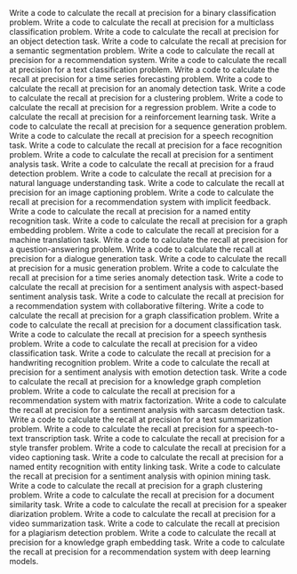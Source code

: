 Write a code to calculate the recall at precision for a binary classification problem.
Write a code to calculate the recall at precision for a multiclass classification problem.
Write a code to calculate the recall at precision for an object detection task.
Write a code to calculate the recall at precision for a semantic segmentation problem.
Write a code to calculate the recall at precision for a recommendation system.
Write a code to calculate the recall at precision for a text classification problem.
Write a code to calculate the recall at precision for a time series forecasting problem.
Write a code to calculate the recall at precision for an anomaly detection task.
Write a code to calculate the recall at precision for a clustering problem.
Write a code to calculate the recall at precision for a regression problem.
Write a code to calculate the recall at precision for a reinforcement learning task.
Write a code to calculate the recall at precision for a sequence generation problem.
Write a code to calculate the recall at precision for a speech recognition task.
Write a code to calculate the recall at precision for a face recognition problem.
Write a code to calculate the recall at precision for a sentiment analysis task.
Write a code to calculate the recall at precision for a fraud detection problem.
Write a code to calculate the recall at precision for a natural language understanding task.
Write a code to calculate the recall at precision for an image captioning problem.
Write a code to calculate the recall at precision for a recommendation system with implicit feedback.
Write a code to calculate the recall at precision for a named entity recognition task.
Write a code to calculate the recall at precision for a graph embedding problem.
Write a code to calculate the recall at precision for a machine translation task.
Write a code to calculate the recall at precision for a question-answering problem.
Write a code to calculate the recall at precision for a dialogue generation task.
Write a code to calculate the recall at precision for a music generation problem.
Write a code to calculate the recall at precision for a time series anomaly detection task.
Write a code to calculate the recall at precision for a sentiment analysis with aspect-based sentiment analysis task.
Write a code to calculate the recall at precision for a recommendation system with collaborative filtering.
Write a code to calculate the recall at precision for a graph classification problem.
Write a code to calculate the recall at precision for a document classification task.
Write a code to calculate the recall at precision for a speech synthesis problem.
Write a code to calculate the recall at precision for a video classification task.
Write a code to calculate the recall at precision for a handwriting recognition problem.
Write a code to calculate the recall at precision for a sentiment analysis with emotion detection task.
Write a code to calculate the recall at precision for a knowledge graph completion problem.
Write a code to calculate the recall at precision for a recommendation system with matrix factorization.
Write a code to calculate the recall at precision for a sentiment analysis with sarcasm detection task.
Write a code to calculate the recall at precision for a text summarization problem.
Write a code to calculate the recall at precision for a speech-to-text transcription task.
Write a code to calculate the recall at precision for a style transfer problem.
Write a code to calculate the recall at precision for a video captioning task.
Write a code to calculate the recall at precision for a named entity recognition with entity linking task.
Write a code to calculate the recall at precision for a sentiment analysis with opinion mining task.
Write a code to calculate the recall at precision for a graph clustering problem.
Write a code to calculate the recall at precision for a document similarity task.
Write a code to calculate the recall at precision for a speaker diarization problem.
Write a code to calculate the recall at precision for a video summarization task.
Write a code to calculate the recall at precision for a plagiarism detection problem.
Write a code to calculate the recall at precision for a knowledge graph embedding task.
Write a code to calculate the recall at precision for a recommendation system with deep learning models.
